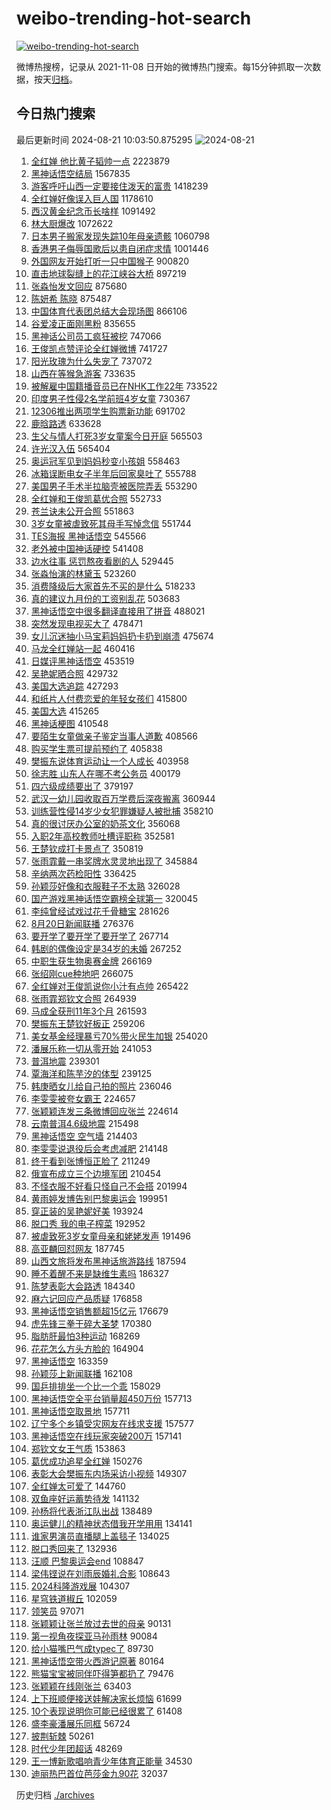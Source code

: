 # weibo-trending-hot-search

[![weibo-trending-hot-search](https://github.com/ameizi/weibo-trending-hot-search/actions/workflows/ci.yml/badge.svg)](https://github.com/ameizi/weibo-trending-hot-search/actions/workflows/ci.yml)

微博热搜榜，记录从 2021-11-08 日开始的微博热门搜索。每15分钟抓取一次数据，按天[归档](./archives)。

## 今日热门搜索

<!-- BEGIN --> 
最后更新时间 2024-08-21 10:03:50.875295 
![2024-08-21](https://imgs-storage.s3.us-east-005.backblazeb2.com/20240821/2024-08-21.png?versionId=4_z8fbbed132d73df8689c40f13_f1166197496b0af2c_d20240821_m020350_c005_v0501019_t0048_u01724205830507) 
1. [全红婵 他比黄子韬帅一点](https://s.weibo.com/weibo?q=%E5%85%A8%E7%BA%A2%E5%A9%B5%20%E4%BB%96%E6%AF%94%E9%BB%84%E5%AD%90%E9%9F%AC%E5%B8%85%E4%B8%80%E7%82%B9&t=31&band_rank=1&Refer=top) 2223879
1. [黑神话悟空结局](https://s.weibo.com/weibo?q=%E9%BB%91%E7%A5%9E%E8%AF%9D%E6%82%9F%E7%A9%BA%E7%BB%93%E5%B1%80&t=31&band_rank=23&Refer=top) 1567835
1. [游客呼吁山西一定要接住泼天的富贵](https://s.weibo.com/weibo?q=%23%E6%B8%B8%E5%AE%A2%E5%91%BC%E5%90%81%E5%B1%B1%E8%A5%BF%E4%B8%80%E5%AE%9A%E8%A6%81%E6%8E%A5%E4%BD%8F%E6%B3%BC%E5%A4%A9%E7%9A%84%E5%AF%8C%E8%B4%B5%23&t=31&band_rank=2&Refer=top) 1418239
1. [全红婵好像误入巨人国](https://s.weibo.com/weibo?q=%23%E5%85%A8%E7%BA%A2%E5%A9%B5%E5%A5%BD%E5%83%8F%E8%AF%AF%E5%85%A5%E5%B7%A8%E4%BA%BA%E5%9B%BD%23&t=31&band_rank=1&Refer=top) 1178610
1. [西汉黄金纪念币长啥样](https://s.weibo.com/weibo?q=%23%E8%A5%BF%E6%B1%89%E9%BB%84%E9%87%91%E7%BA%AA%E5%BF%B5%E5%B8%81%E9%95%BF%E5%95%A5%E6%A0%B7%23&t=31&band_rank=3&Refer=top) 1091492
1. [林大厨爆改](https://s.weibo.com/weibo?q=%E6%9E%97%E5%A4%A7%E5%8E%A8%E7%88%86%E6%94%B9&t=31&band_rank=50&Refer=top) 1072622
1. [日本男子搬家发现失踪10年母亲遗骸](https://s.weibo.com/weibo?q=%23%E6%97%A5%E6%9C%AC%E7%94%B7%E5%AD%90%E6%90%AC%E5%AE%B6%E5%8F%91%E7%8E%B0%E5%A4%B1%E8%B8%AA10%E5%B9%B4%E6%AF%8D%E4%BA%B2%E9%81%97%E9%AA%B8%23&t=31&band_rank=17&Refer=top) 1060798
1. [香港男子侮辱国歌后以患自闭症求情](https://s.weibo.com/weibo?q=%23%E9%A6%99%E6%B8%AF%E7%94%B7%E5%AD%90%E4%BE%AE%E8%BE%B1%E5%9B%BD%E6%AD%8C%E5%90%8E%E4%BB%A5%E6%82%A3%E8%87%AA%E9%97%AD%E7%97%87%E6%B1%82%E6%83%85%23&t=31&band_rank=14&Refer=top) 1001446
1. [外国网友开始打听一只中国猴子](https://s.weibo.com/weibo?q=%23%E5%A4%96%E5%9B%BD%E7%BD%91%E5%8F%8B%E5%BC%80%E5%A7%8B%E6%89%93%E5%90%AC%E4%B8%80%E5%8F%AA%E4%B8%AD%E5%9B%BD%E7%8C%B4%E5%AD%90%23&t=31&band_rank=43&Refer=top) 900820
1. [直击地球裂缝上的花江峡谷大桥](https://s.weibo.com/weibo?q=%23%E7%9B%B4%E5%87%BB%E5%9C%B0%E7%90%83%E8%A3%82%E7%BC%9D%E4%B8%8A%E7%9A%84%E8%8A%B1%E6%B1%9F%E5%B3%A1%E8%B0%B7%E5%A4%A7%E6%A1%A5%23&t=31&band_rank=3&Refer=top) 897219
1. [张淼怡发文回应](https://s.weibo.com/weibo?q=%23%E5%BC%A0%E6%B7%BC%E6%80%A1%E5%8F%91%E6%96%87%E5%9B%9E%E5%BA%94%23&t=31&band_rank=4&Refer=top) 875680
1. [陈妍希 陈晓](https://s.weibo.com/weibo?q=%E9%99%88%E5%A6%8D%E5%B8%8C%20%E9%99%88%E6%99%93&t=31&band_rank=7&Refer=top) 875487
1. [中国体育代表团总结大会现场图](https://s.weibo.com/weibo?q=%E4%B8%AD%E5%9B%BD%E4%BD%93%E8%82%B2%E4%BB%A3%E8%A1%A8%E5%9B%A2%E6%80%BB%E7%BB%93%E5%A4%A7%E4%BC%9A%E7%8E%B0%E5%9C%BA%E5%9B%BE&t=31&band_rank=5&Refer=top) 866106
1. [谷爱凌正面刚黑粉](https://s.weibo.com/weibo?q=%23%E8%B0%B7%E7%88%B1%E5%87%8C%E6%AD%A3%E9%9D%A2%E5%88%9A%E9%BB%91%E7%B2%89%23&t=31&band_rank=22&Refer=top) 835655
1. [黑神话公司员工疯狂被挖](https://s.weibo.com/weibo?q=%23%E9%BB%91%E7%A5%9E%E8%AF%9D%E5%85%AC%E5%8F%B8%E5%91%98%E5%B7%A5%E7%96%AF%E7%8B%82%E8%A2%AB%E6%8C%96%23&t=31&band_rank=6&Refer=top) 747066
1. [王俊凯点赞评论全红婵微博](https://s.weibo.com/weibo?q=%23%E7%8E%8B%E4%BF%8A%E5%87%AF%E7%82%B9%E8%B5%9E%E8%AF%84%E8%AE%BA%E5%85%A8%E7%BA%A2%E5%A9%B5%E5%BE%AE%E5%8D%9A%23&t=31&band_rank=8&Refer=top) 741727
1. [阳光玫瑰为什么失宠了](https://s.weibo.com/weibo?q=%23%E9%98%B3%E5%85%89%E7%8E%AB%E7%91%B0%E4%B8%BA%E4%BB%80%E4%B9%88%E5%A4%B1%E5%AE%A0%E4%BA%86%23&t=31&band_rank=9&Refer=top) 737072
1. [山西在等猴急游客](https://s.weibo.com/weibo?q=%23%E5%B1%B1%E8%A5%BF%E5%9C%A8%E7%AD%89%E7%8C%B4%E6%80%A5%E6%B8%B8%E5%AE%A2%23&t=31&band_rank=10&Refer=top) 733635
1. [被解雇中国籍播音员已在NHK工作22年](https://s.weibo.com/weibo?q=%23%E8%A2%AB%E8%A7%A3%E9%9B%87%E4%B8%AD%E5%9B%BD%E7%B1%8D%E6%92%AD%E9%9F%B3%E5%91%98%E5%B7%B2%E5%9C%A8NHK%E5%B7%A5%E4%BD%9C22%E5%B9%B4%23&t=31&band_rank=28&Refer=top) 733522
1. [印度男子性侵2名学前班4岁女童](https://s.weibo.com/weibo?q=%23%E5%8D%B0%E5%BA%A6%E7%94%B7%E5%AD%90%E6%80%A7%E4%BE%B52%E5%90%8D%E5%AD%A6%E5%89%8D%E7%8F%AD4%E5%B2%81%E5%A5%B3%E7%AB%A5%23&t=31&band_rank=11&Refer=top) 730367
1. [12306推出两项学生购票新功能](https://s.weibo.com/weibo?q=%2312306%E6%8E%A8%E5%87%BA%E4%B8%A4%E9%A1%B9%E5%AD%A6%E7%94%9F%E8%B4%AD%E7%A5%A8%E6%96%B0%E5%8A%9F%E8%83%BD%23&t=31&band_rank=7&Refer=top) 691702
1. [鹿晗路透](https://s.weibo.com/weibo?q=%E9%B9%BF%E6%99%97%E8%B7%AF%E9%80%8F&t=31&band_rank=8&Refer=top) 633628
1. [生父与情人打死3岁女童案今日开庭](https://s.weibo.com/weibo?q=%23%E7%94%9F%E7%88%B6%E4%B8%8E%E6%83%85%E4%BA%BA%E6%89%93%E6%AD%BB3%E5%B2%81%E5%A5%B3%E7%AB%A5%E6%A1%88%E4%BB%8A%E6%97%A5%E5%BC%80%E5%BA%AD%23&t=31&band_rank=10&Refer=top) 565503
1. [许光汉入伍](https://s.weibo.com/weibo?q=%23%E8%AE%B8%E5%85%89%E6%B1%89%E5%85%A5%E4%BC%8D%23&t=31&band_rank=11&Refer=top) 565404
1. [奥运冠军见到妈妈秒变小孩姐](https://s.weibo.com/weibo?q=%23%E5%A5%A5%E8%BF%90%E5%86%A0%E5%86%9B%E8%A7%81%E5%88%B0%E5%A6%88%E5%A6%88%E7%A7%92%E5%8F%98%E5%B0%8F%E5%AD%A9%E5%A7%90%23&t=31&band_rank=26&Refer=top) 558463
1. [冰箱误断电女子半年后回家臭吐了](https://s.weibo.com/weibo?q=%23%E5%86%B0%E7%AE%B1%E8%AF%AF%E6%96%AD%E7%94%B5%E5%A5%B3%E5%AD%90%E5%8D%8A%E5%B9%B4%E5%90%8E%E5%9B%9E%E5%AE%B6%E8%87%AD%E5%90%90%E4%BA%86%23&t=31&band_rank=15&Refer=top) 555788
1. [美国男子手术半拉脑壳被医院弄丢](https://s.weibo.com/weibo?q=%23%E7%BE%8E%E5%9B%BD%E7%94%B7%E5%AD%90%E6%89%8B%E6%9C%AF%E5%8D%8A%E6%8B%89%E8%84%91%E5%A3%B3%E8%A2%AB%E5%8C%BB%E9%99%A2%E5%BC%84%E4%B8%A2%23&t=31&band_rank=12&Refer=top) 553290
1. [全红婵和王俊凯葛优合照](https://s.weibo.com/weibo?q=%E5%85%A8%E7%BA%A2%E5%A9%B5%E5%92%8C%E7%8E%8B%E4%BF%8A%E5%87%AF%E8%91%9B%E4%BC%98%E5%90%88%E7%85%A7&t=31&band_rank=13&Refer=top) 552733
1. [苍兰诀未公开合照](https://s.weibo.com/weibo?q=%23%E8%8B%8D%E5%85%B0%E8%AF%80%E6%9C%AA%E5%85%AC%E5%BC%80%E5%90%88%E7%85%A7%23&t=31&band_rank=14&Refer=top) 551863
1. [3岁女童被虐致死其母手写悼念信](https://s.weibo.com/weibo?q=%233%E5%B2%81%E5%A5%B3%E7%AB%A5%E8%A2%AB%E8%99%90%E8%87%B4%E6%AD%BB%E5%85%B6%E6%AF%8D%E6%89%8B%E5%86%99%E6%82%BC%E5%BF%B5%E4%BF%A1%23&t=31&band_rank=15&Refer=top) 551744
1. [TES海报 黑神话悟空](https://s.weibo.com/weibo?q=TES%E6%B5%B7%E6%8A%A5%20%E9%BB%91%E7%A5%9E%E8%AF%9D%E6%82%9F%E7%A9%BA&t=31&band_rank=17&Refer=top) 545566
1. [老外被中国神话硬控](https://s.weibo.com/weibo?q=%23%E8%80%81%E5%A4%96%E8%A2%AB%E4%B8%AD%E5%9B%BD%E7%A5%9E%E8%AF%9D%E7%A1%AC%E6%8E%A7%23&t=31&band_rank=10&Refer=top) 541408
1. [边水往事 惩罚熬夜看剧的人](https://s.weibo.com/weibo?q=%E8%BE%B9%E6%B0%B4%E5%BE%80%E4%BA%8B%20%E6%83%A9%E7%BD%9A%E7%86%AC%E5%A4%9C%E7%9C%8B%E5%89%A7%E7%9A%84%E4%BA%BA&t=31&band_rank=19&Refer=top) 529445
1. [张淼怡演的林黛玉](https://s.weibo.com/weibo?q=%E5%BC%A0%E6%B7%BC%E6%80%A1%E6%BC%94%E7%9A%84%E6%9E%97%E9%BB%9B%E7%8E%89&t=31&band_rank=20&Refer=top) 523260
1. [消费降级后大家首先不买的是什么](https://s.weibo.com/weibo?q=%E6%B6%88%E8%B4%B9%E9%99%8D%E7%BA%A7%E5%90%8E%E5%A4%A7%E5%AE%B6%E9%A6%96%E5%85%88%E4%B8%8D%E4%B9%B0%E7%9A%84%E6%98%AF%E4%BB%80%E4%B9%88&t=31&band_rank=21&Refer=top) 518233
1. [真的建议九月份的工资别乱花](https://s.weibo.com/weibo?q=%23%E7%9C%9F%E7%9A%84%E5%BB%BA%E8%AE%AE%E4%B9%9D%E6%9C%88%E4%BB%BD%E7%9A%84%E5%B7%A5%E8%B5%84%E5%88%AB%E4%B9%B1%E8%8A%B1%23&t=31&band_rank=45&Refer=top) 503683
1. [黑神话悟空中很多翻译直接用了拼音](https://s.weibo.com/weibo?q=%23%E9%BB%91%E7%A5%9E%E8%AF%9D%E6%82%9F%E7%A9%BA%E4%B8%AD%E5%BE%88%E5%A4%9A%E7%BF%BB%E8%AF%91%E7%9B%B4%E6%8E%A5%E7%94%A8%E4%BA%86%E6%8B%BC%E9%9F%B3%23&t=31&band_rank=18&Refer=top) 488021
1. [突然发现电视买大了](https://s.weibo.com/weibo?q=%23%E7%AA%81%E7%84%B6%E5%8F%91%E7%8E%B0%E7%94%B5%E8%A7%86%E4%B9%B0%E5%A4%A7%E4%BA%86%23&t=31&band_rank=27&Refer=top) 478471
1. [女儿沉迷抽小马宝莉妈妈扔卡扔到崩溃](https://s.weibo.com/weibo?q=%23%E5%A5%B3%E5%84%BF%E6%B2%89%E8%BF%B7%E6%8A%BD%E5%B0%8F%E9%A9%AC%E5%AE%9D%E8%8E%89%E5%A6%88%E5%A6%88%E6%89%94%E5%8D%A1%E6%89%94%E5%88%B0%E5%B4%A9%E6%BA%83%23&t=31&band_rank=44&Refer=top) 475674
1. [马龙全红婵站一起](https://s.weibo.com/weibo?q=%23%E9%A9%AC%E9%BE%99%E5%85%A8%E7%BA%A2%E5%A9%B5%E7%AB%99%E4%B8%80%E8%B5%B7%23&t=31&band_rank=16&Refer=top) 460416
1. [日媒评黑神话悟空](https://s.weibo.com/weibo?q=%23%E6%97%A5%E5%AA%92%E8%AF%84%E9%BB%91%E7%A5%9E%E8%AF%9D%E6%82%9F%E7%A9%BA%23&t=31&band_rank=24&Refer=top) 453519
1. [吴艳妮晒合照](https://s.weibo.com/weibo?q=%E5%90%B4%E8%89%B3%E5%A6%AE%E6%99%92%E5%90%88%E7%85%A7&t=31&band_rank=17&Refer=top) 429732
1. [美国大选追踪](https://s.weibo.com/weibo?q=%23%E7%BE%8E%E5%9B%BD%E5%A4%A7%E9%80%89%E8%BF%BD%E8%B8%AA%23&t=31&band_rank=10&Refer=top) 427293
1. [和纸片人付费恋爱的年轻女孩们](https://s.weibo.com/weibo?q=%23%E5%92%8C%E7%BA%B8%E7%89%87%E4%BA%BA%E4%BB%98%E8%B4%B9%E6%81%8B%E7%88%B1%E7%9A%84%E5%B9%B4%E8%BD%BB%E5%A5%B3%E5%AD%A9%E4%BB%AC%23&t=31&band_rank=20&Refer=top) 415800
1. [美国大选](https://s.weibo.com/weibo?q=%23%E7%BE%8E%E5%9B%BD%E5%A4%A7%E9%80%89%23&t=31&band_rank=25&Refer=top) 415265
1. [黑神话梗图](https://s.weibo.com/weibo?q=%23%E9%BB%91%E7%A5%9E%E8%AF%9D%E6%A2%97%E5%9B%BE%23&t=31&band_rank=19&Refer=top) 410548
1. [要陌生女童做亲子鉴定当事人道歉](https://s.weibo.com/weibo?q=%23%E8%A6%81%E9%99%8C%E7%94%9F%E5%A5%B3%E7%AB%A5%E5%81%9A%E4%BA%B2%E5%AD%90%E9%89%B4%E5%AE%9A%E5%BD%93%E4%BA%8B%E4%BA%BA%E9%81%93%E6%AD%89%23&t=31&band_rank=48&Refer=top) 408566
1. [购买学生票可提前预约了](https://s.weibo.com/weibo?q=%23%E8%B4%AD%E4%B9%B0%E5%AD%A6%E7%94%9F%E7%A5%A8%E5%8F%AF%E6%8F%90%E5%89%8D%E9%A2%84%E7%BA%A6%E4%BA%86%23&t=31&band_rank=26&Refer=top) 405838
1. [樊振东说体育运动让一个人成长](https://s.weibo.com/weibo?q=%23%E6%A8%8A%E6%8C%AF%E4%B8%9C%E8%AF%B4%E4%BD%93%E8%82%B2%E8%BF%90%E5%8A%A8%E8%AE%A9%E4%B8%80%E4%B8%AA%E4%BA%BA%E6%88%90%E9%95%BF%23&t=31&band_rank=27&Refer=top) 403958
1. [徐志胜 山东人在哪不考公务员](https://s.weibo.com/weibo?q=%E5%BE%90%E5%BF%97%E8%83%9C%20%E5%B1%B1%E4%B8%9C%E4%BA%BA%E5%9C%A8%E5%93%AA%E4%B8%8D%E8%80%83%E5%85%AC%E5%8A%A1%E5%91%98&t=31&band_rank=18&Refer=top) 400179
1. [四六级成绩要出了](https://s.weibo.com/weibo?q=%E5%9B%9B%E5%85%AD%E7%BA%A7%E6%88%90%E7%BB%A9%E8%A6%81%E5%87%BA%E4%BA%86&t=31&band_rank=28&Refer=top) 379197
1. [武汉一幼儿园收取百万学费后深夜搬离](https://s.weibo.com/weibo?q=%23%E6%AD%A6%E6%B1%89%E4%B8%80%E5%B9%BC%E5%84%BF%E5%9B%AD%E6%94%B6%E5%8F%96%E7%99%BE%E4%B8%87%E5%AD%A6%E8%B4%B9%E5%90%8E%E6%B7%B1%E5%A4%9C%E6%90%AC%E7%A6%BB%23&t=31&band_rank=26&Refer=top) 360944
1. [训练营性侵14岁少女犯罪嫌疑人被批捕](https://s.weibo.com/weibo?q=%23%E8%AE%AD%E7%BB%83%E8%90%A5%E6%80%A7%E4%BE%B514%E5%B2%81%E5%B0%91%E5%A5%B3%E7%8A%AF%E7%BD%AA%E5%AB%8C%E7%96%91%E4%BA%BA%E8%A2%AB%E6%89%B9%E6%8D%95%23&t=31&band_rank=21&Refer=top) 358210
1. [真的很讨厌办公室的奶茶文化](https://s.weibo.com/weibo?q=%23%E7%9C%9F%E7%9A%84%E5%BE%88%E8%AE%A8%E5%8E%8C%E5%8A%9E%E5%85%AC%E5%AE%A4%E7%9A%84%E5%A5%B6%E8%8C%B6%E6%96%87%E5%8C%96%23&t=31&band_rank=22&Refer=top) 356068
1. [入职2年高校教师吐槽评职称](https://s.weibo.com/weibo?q=%23%E5%85%A5%E8%81%8C2%E5%B9%B4%E9%AB%98%E6%A0%A1%E6%95%99%E5%B8%88%E5%90%90%E6%A7%BD%E8%AF%84%E8%81%8C%E7%A7%B0%23&t=31&band_rank=41&Refer=top) 352581
1. [王楚钦成打卡景点了](https://s.weibo.com/weibo?q=%23%E7%8E%8B%E6%A5%9A%E9%92%A6%E6%88%90%E6%89%93%E5%8D%A1%E6%99%AF%E7%82%B9%E4%BA%86%23&t=31&band_rank=23&Refer=top) 350819
1. [张雨霏戴一串奖牌水灵灵地出现了](https://s.weibo.com/weibo?q=%23%E5%BC%A0%E9%9B%A8%E9%9C%8F%E6%88%B4%E4%B8%80%E4%B8%B2%E5%A5%96%E7%89%8C%E6%B0%B4%E7%81%B5%E7%81%B5%E5%9C%B0%E5%87%BA%E7%8E%B0%E4%BA%86%23&t=31&band_rank=44&Refer=top) 345884
1. [辛纳两次药检阳性](https://s.weibo.com/weibo?q=%23%E8%BE%9B%E7%BA%B3%E4%B8%A4%E6%AC%A1%E8%8D%AF%E6%A3%80%E9%98%B3%E6%80%A7%23&t=31&band_rank=36&Refer=top) 336425
1. [孙颖莎好像和衣服鞋子不太熟](https://s.weibo.com/weibo?q=%23%E5%AD%99%E9%A2%96%E8%8E%8E%E5%A5%BD%E5%83%8F%E5%92%8C%E8%A1%A3%E6%9C%8D%E9%9E%8B%E5%AD%90%E4%B8%8D%E5%A4%AA%E7%86%9F%23&t=31&band_rank=24&Refer=top) 326028
1. [国产游戏黑神话悟空霸榜全球第一](https://s.weibo.com/weibo?q=%23%E5%9B%BD%E4%BA%A7%E6%B8%B8%E6%88%8F%E9%BB%91%E7%A5%9E%E8%AF%9D%E6%82%9F%E7%A9%BA%E9%9C%B8%E6%A6%9C%E5%85%A8%E7%90%83%E7%AC%AC%E4%B8%80%23&t=31&band_rank=25&Refer=top) 320045
1. [李纯曾经试戏过花千骨糖宝](https://s.weibo.com/weibo?q=%E6%9D%8E%E7%BA%AF%E6%9B%BE%E7%BB%8F%E8%AF%95%E6%88%8F%E8%BF%87%E8%8A%B1%E5%8D%83%E9%AA%A8%E7%B3%96%E5%AE%9D&t=31&band_rank=40&Refer=top) 281626
1. [8月20日新闻联播](https://s.weibo.com/weibo?q=%238%E6%9C%8820%E6%97%A5%E6%96%B0%E9%97%BB%E8%81%94%E6%92%AD%23&t=31&band_rank=27&Refer=top) 276376
1. [要开学了要开学了要开学了](https://s.weibo.com/weibo?q=%23%E8%A6%81%E5%BC%80%E5%AD%A6%E4%BA%86%E8%A6%81%E5%BC%80%E5%AD%A6%E4%BA%86%E8%A6%81%E5%BC%80%E5%AD%A6%E4%BA%86%23&t=31&band_rank=32&Refer=top) 267714
1. [韩剧的偶像设定是34岁的未婚](https://s.weibo.com/weibo?q=%E9%9F%A9%E5%89%A7%E7%9A%84%E5%81%B6%E5%83%8F%E8%AE%BE%E5%AE%9A%E6%98%AF34%E5%B2%81%E7%9A%84%E6%9C%AA%E5%A9%9A&t=31&band_rank=50&Refer=top) 267252
1. [中职生获生物奥赛金牌](https://s.weibo.com/weibo?q=%23%E4%B8%AD%E8%81%8C%E7%94%9F%E8%8E%B7%E7%94%9F%E7%89%A9%E5%A5%A5%E8%B5%9B%E9%87%91%E7%89%8C%23&t=31&band_rank=10&Refer=top) 266169
1. [张绍刚cue种地吧](https://s.weibo.com/weibo?q=%23%E5%BC%A0%E7%BB%8D%E5%88%9Acue%E7%A7%8D%E5%9C%B0%E5%90%A7%23&t=31&band_rank=29&Refer=top) 266075
1. [全红婵对王俊凯说你小汁有点帅](https://s.weibo.com/weibo?q=%23%E5%85%A8%E7%BA%A2%E5%A9%B5%E5%AF%B9%E7%8E%8B%E4%BF%8A%E5%87%AF%E8%AF%B4%E4%BD%A0%E5%B0%8F%E6%B1%81%E6%9C%89%E7%82%B9%E5%B8%85%23&t=31&band_rank=30&Refer=top) 265422
1. [张雨霏郑钦文合照](https://s.weibo.com/weibo?q=%23%E5%BC%A0%E9%9B%A8%E9%9C%8F%E9%83%91%E9%92%A6%E6%96%87%E5%90%88%E7%85%A7%23&t=31&band_rank=31&Refer=top) 264939
1. [马成全获刑11年3个月](https://s.weibo.com/weibo?q=%23%E9%A9%AC%E6%88%90%E5%85%A8%E8%8E%B7%E5%88%9111%E5%B9%B43%E4%B8%AA%E6%9C%88%23&t=31&band_rank=34&Refer=top) 261593
1. [樊振东王楚钦好板正](https://s.weibo.com/weibo?q=%23%E6%A8%8A%E6%8C%AF%E4%B8%9C%E7%8E%8B%E6%A5%9A%E9%92%A6%E5%A5%BD%E6%9D%BF%E6%AD%A3%23&t=31&band_rank=32&Refer=top) 259206
1. [美女基金经理暴亏70%带火民生加银](https://s.weibo.com/weibo?q=%23%E7%BE%8E%E5%A5%B3%E5%9F%BA%E9%87%91%E7%BB%8F%E7%90%86%E6%9A%B4%E4%BA%8F70%25%E5%B8%A6%E7%81%AB%E6%B0%91%E7%94%9F%E5%8A%A0%E9%93%B6%23&t=31&band_rank=35&Refer=top) 254020
1. [潘展乐称一切从零开始](https://s.weibo.com/weibo?q=%23%E6%BD%98%E5%B1%95%E4%B9%90%E7%A7%B0%E4%B8%80%E5%88%87%E4%BB%8E%E9%9B%B6%E5%BC%80%E5%A7%8B%23&t=31&band_rank=33&Refer=top) 241053
1. [普洱地震](https://s.weibo.com/weibo?q=%E6%99%AE%E6%B4%B1%E5%9C%B0%E9%9C%87&t=31&band_rank=34&Refer=top) 239301
1. [覃海洋和陈芋汐的体型](https://s.weibo.com/weibo?q=%E8%A6%83%E6%B5%B7%E6%B4%8B%E5%92%8C%E9%99%88%E8%8A%8B%E6%B1%90%E7%9A%84%E4%BD%93%E5%9E%8B&t=31&band_rank=37&Refer=top) 239125
1. [韩庚晒女儿给自己拍的照片](https://s.weibo.com/weibo?q=%23%E9%9F%A9%E5%BA%9A%E6%99%92%E5%A5%B3%E5%84%BF%E7%BB%99%E8%87%AA%E5%B7%B1%E6%8B%8D%E7%9A%84%E7%85%A7%E7%89%87%23&t=31&band_rank=42&Refer=top) 236046
1. [李雯雯被夸女霸王](https://s.weibo.com/weibo?q=%23%E6%9D%8E%E9%9B%AF%E9%9B%AF%E8%A2%AB%E5%A4%B8%E5%A5%B3%E9%9C%B8%E7%8E%8B%23&t=31&band_rank=35&Refer=top) 224657
1. [张颖颖连发三条微博回应张兰](https://s.weibo.com/weibo?q=%23%E5%BC%A0%E9%A2%96%E9%A2%96%E8%BF%9E%E5%8F%91%E4%B8%89%E6%9D%A1%E5%BE%AE%E5%8D%9A%E5%9B%9E%E5%BA%94%E5%BC%A0%E5%85%B0%23&t=31&band_rank=36&Refer=top) 224614
1. [云南普洱4.6级地震](https://s.weibo.com/weibo?q=%23%E4%BA%91%E5%8D%97%E6%99%AE%E6%B4%B14.6%E7%BA%A7%E5%9C%B0%E9%9C%87%23&t=31&band_rank=10&Refer=top) 215498
1. [黑神话悟空 空气墙](https://s.weibo.com/weibo?q=%E9%BB%91%E7%A5%9E%E8%AF%9D%E6%82%9F%E7%A9%BA%20%E7%A9%BA%E6%B0%94%E5%A2%99&t=31&band_rank=41&Refer=top) 214403
1. [李雯雯说退役后会考虑减肥](https://s.weibo.com/weibo?q=%23%E6%9D%8E%E9%9B%AF%E9%9B%AF%E8%AF%B4%E9%80%80%E5%BD%B9%E5%90%8E%E4%BC%9A%E8%80%83%E8%99%91%E5%87%8F%E8%82%A5%23&t=31&band_rank=34&Refer=top) 214148
1. [终于看到张博恒正脸了](https://s.weibo.com/weibo?q=%23%E7%BB%88%E4%BA%8E%E7%9C%8B%E5%88%B0%E5%BC%A0%E5%8D%9A%E6%81%92%E6%AD%A3%E8%84%B8%E4%BA%86%23&t=31&band_rank=37&Refer=top) 211249
1. [俄宣布成立三个边境军团](https://s.weibo.com/weibo?q=%23%E4%BF%84%E5%AE%A3%E5%B8%83%E6%88%90%E7%AB%8B%E4%B8%89%E4%B8%AA%E8%BE%B9%E5%A2%83%E5%86%9B%E5%9B%A2%23&t=31&band_rank=42&Refer=top) 210454
1. [不怪衣服不好看只怪自己不会搭](https://s.weibo.com/weibo?q=%E4%B8%8D%E6%80%AA%E8%A1%A3%E6%9C%8D%E4%B8%8D%E5%A5%BD%E7%9C%8B%E5%8F%AA%E6%80%AA%E8%87%AA%E5%B7%B1%E4%B8%8D%E4%BC%9A%E6%90%AD&t=31&band_rank=50&Refer=top) 201994
1. [黄雨婷发博告别巴黎奥运会](https://s.weibo.com/weibo?q=%E9%BB%84%E9%9B%A8%E5%A9%B7%E5%8F%91%E5%8D%9A%E5%91%8A%E5%88%AB%E5%B7%B4%E9%BB%8E%E5%A5%A5%E8%BF%90%E4%BC%9A&t=31&band_rank=38&Refer=top) 199951
1. [穿正装的吴艳妮好美](https://s.weibo.com/weibo?q=%23%E7%A9%BF%E6%AD%A3%E8%A3%85%E7%9A%84%E5%90%B4%E8%89%B3%E5%A6%AE%E5%A5%BD%E7%BE%8E%23&t=31&band_rank=39&Refer=top) 193924
1. [脱口秀 我的电子榨菜](https://s.weibo.com/weibo?q=%E8%84%B1%E5%8F%A3%E7%A7%80%20%E6%88%91%E7%9A%84%E7%94%B5%E5%AD%90%E6%A6%A8%E8%8F%9C&t=31&band_rank=42&Refer=top) 192952
1. [被虐致死3岁女童母亲和姥姥发声](https://s.weibo.com/weibo?q=%23%E8%A2%AB%E8%99%90%E8%87%B4%E6%AD%BB3%E5%B2%81%E5%A5%B3%E7%AB%A5%E6%AF%8D%E4%BA%B2%E5%92%8C%E5%A7%A5%E5%A7%A5%E5%8F%91%E5%A3%B0%23&t=31&band_rank=45&Refer=top) 191496
1. [高亚麟回怼网友](https://s.weibo.com/weibo?q=%23%E9%AB%98%E4%BA%9A%E9%BA%9F%E5%9B%9E%E6%80%BC%E7%BD%91%E5%8F%8B%23&t=31&band_rank=40&Refer=top) 187745
1. [山西文旅将发布黑神话旅游路线](https://s.weibo.com/weibo?q=%23%E5%B1%B1%E8%A5%BF%E6%96%87%E6%97%85%E5%B0%86%E5%8F%91%E5%B8%83%E9%BB%91%E7%A5%9E%E8%AF%9D%E6%97%85%E6%B8%B8%E8%B7%AF%E7%BA%BF%23&t=31&band_rank=36&Refer=top) 187594
1. [睡不着醒不来是缺维生素吗](https://s.weibo.com/weibo?q=%23%E7%9D%A1%E4%B8%8D%E7%9D%80%E9%86%92%E4%B8%8D%E6%9D%A5%E6%98%AF%E7%BC%BA%E7%BB%B4%E7%94%9F%E7%B4%A0%E5%90%97%23&t=31&band_rank=46&Refer=top) 186327
1. [陈梦表彰大会路透](https://s.weibo.com/weibo?q=%E9%99%88%E6%A2%A6%E8%A1%A8%E5%BD%B0%E5%A4%A7%E4%BC%9A%E8%B7%AF%E9%80%8F&t=31&band_rank=41&Refer=top) 184340
1. [麻六记回应产品质疑](https://s.weibo.com/weibo?q=%23%E9%BA%BB%E5%85%AD%E8%AE%B0%E5%9B%9E%E5%BA%94%E4%BA%A7%E5%93%81%E8%B4%A8%E7%96%91%23&t=31&band_rank=47&Refer=top) 176858
1. [黑神话悟空销售额超15亿元](https://s.weibo.com/weibo?q=%23%E9%BB%91%E7%A5%9E%E8%AF%9D%E6%82%9F%E7%A9%BA%E9%94%80%E5%94%AE%E9%A2%9D%E8%B6%8515%E4%BA%BF%E5%85%83%23&t=31&band_rank=43&Refer=top) 176679
1. [虎先锋三拳干碎大圣梦](https://s.weibo.com/weibo?q=%23%E8%99%8E%E5%85%88%E9%94%8B%E4%B8%89%E6%8B%B3%E5%B9%B2%E7%A2%8E%E5%A4%A7%E5%9C%A3%E6%A2%A6%23&t=31&band_rank=48&Refer=top) 170380
1. [脂肪肝最怕3种运动](https://s.weibo.com/weibo?q=%23%E8%84%82%E8%82%AA%E8%82%9D%E6%9C%80%E6%80%953%E7%A7%8D%E8%BF%90%E5%8A%A8%23&t=31&band_rank=46&Refer=top) 168269
1. [花花怎么方头方脸的](https://s.weibo.com/weibo?q=%23%E8%8A%B1%E8%8A%B1%E6%80%8E%E4%B9%88%E6%96%B9%E5%A4%B4%E6%96%B9%E8%84%B8%E7%9A%84%23&t=31&band_rank=10&Refer=top) 164904
1. [黑神话悟空](https://s.weibo.com/weibo?q=%E9%BB%91%E7%A5%9E%E8%AF%9D%E6%82%9F%E7%A9%BA&t=31&band_rank=45&Refer=top) 163359
1. [孙颖莎上新闻联播](https://s.weibo.com/weibo?q=%23%E5%AD%99%E9%A2%96%E8%8E%8E%E4%B8%8A%E6%96%B0%E9%97%BB%E8%81%94%E6%92%AD%23&t=31&band_rank=46&Refer=top) 162108
1. [国乒排排坐一个比一个乖](https://s.weibo.com/weibo?q=%23%E5%9B%BD%E4%B9%92%E6%8E%92%E6%8E%92%E5%9D%90%E4%B8%80%E4%B8%AA%E6%AF%94%E4%B8%80%E4%B8%AA%E4%B9%96%23&t=31&band_rank=47&Refer=top) 158029
1. [黑神话悟空全平台销量超450万份](https://s.weibo.com/weibo?q=%23%E9%BB%91%E7%A5%9E%E8%AF%9D%E6%82%9F%E7%A9%BA%E5%85%A8%E5%B9%B3%E5%8F%B0%E9%94%80%E9%87%8F%E8%B6%85450%E4%B8%87%E4%BB%BD%23&t=31&band_rank=48&Refer=top) 157713
1. [黑神话悟空取景地](https://s.weibo.com/weibo?q=%23%E9%BB%91%E7%A5%9E%E8%AF%9D%E6%82%9F%E7%A9%BA%E5%8F%96%E6%99%AF%E5%9C%B0%23&t=31&band_rank=42&Refer=top) 157711
1. [辽宁多个乡镇受灾网友在线求支援](https://s.weibo.com/weibo?q=%23%E8%BE%BD%E5%AE%81%E5%A4%9A%E4%B8%AA%E4%B9%A1%E9%95%87%E5%8F%97%E7%81%BE%E7%BD%91%E5%8F%8B%E5%9C%A8%E7%BA%BF%E6%B1%82%E6%94%AF%E6%8F%B4%23&t=31&band_rank=22&Refer=top) 157577
1. [黑神话悟空在线玩家突破200万](https://s.weibo.com/weibo?q=%23%E9%BB%91%E7%A5%9E%E8%AF%9D%E6%82%9F%E7%A9%BA%E5%9C%A8%E7%BA%BF%E7%8E%A9%E5%AE%B6%E7%AA%81%E7%A0%B4200%E4%B8%87%23&t=31&band_rank=43&Refer=top) 157141
1. [郑钦文女王气质](https://s.weibo.com/weibo?q=%23%E9%83%91%E9%92%A6%E6%96%87%E5%A5%B3%E7%8E%8B%E6%B0%94%E8%B4%A8%23&t=31&band_rank=49&Refer=top) 153863
1. [葛优成功追星全红婵](https://s.weibo.com/weibo?q=%23%E8%91%9B%E4%BC%98%E6%88%90%E5%8A%9F%E8%BF%BD%E6%98%9F%E5%85%A8%E7%BA%A2%E5%A9%B5%23&t=31&band_rank=50&Refer=top) 150276
1. [表彰大会樊振东内场采访小视频](https://s.weibo.com/weibo?q=%E8%A1%A8%E5%BD%B0%E5%A4%A7%E4%BC%9A%E6%A8%8A%E6%8C%AF%E4%B8%9C%E5%86%85%E5%9C%BA%E9%87%87%E8%AE%BF%E5%B0%8F%E8%A7%86%E9%A2%91&t=31&band_rank=34&Refer=top) 149307
1. [全红婵太可爱了](https://s.weibo.com/weibo?q=%E5%85%A8%E7%BA%A2%E5%A9%B5%E5%A4%AA%E5%8F%AF%E7%88%B1%E4%BA%86&t=31&band_rank=45&Refer=top) 144760
1. [双鱼座好运蓄势待发](https://s.weibo.com/weibo?q=%23%E5%8F%8C%E9%B1%BC%E5%BA%A7%E5%A5%BD%E8%BF%90%E8%93%84%E5%8A%BF%E5%BE%85%E5%8F%91%23&t=31&band_rank=47&Refer=top) 141132
1. [孙杨将代表浙江队出战](https://s.weibo.com/weibo?q=%23%E5%AD%99%E6%9D%A8%E5%B0%86%E4%BB%A3%E8%A1%A8%E6%B5%99%E6%B1%9F%E9%98%9F%E5%87%BA%E6%88%98%23&t=31&band_rank=48&Refer=top) 138489
1. [奥运健儿的精神状态借我开学用用](https://s.weibo.com/weibo?q=%23%E5%A5%A5%E8%BF%90%E5%81%A5%E5%84%BF%E7%9A%84%E7%B2%BE%E7%A5%9E%E7%8A%B6%E6%80%81%E5%80%9F%E6%88%91%E5%BC%80%E5%AD%A6%E7%94%A8%E7%94%A8%23&t=31&band_rank=50&Refer=top) 134141
1. [谁家男演员直播腿上盖毯子](https://s.weibo.com/weibo?q=%E8%B0%81%E5%AE%B6%E7%94%B7%E6%BC%94%E5%91%98%E7%9B%B4%E6%92%AD%E8%85%BF%E4%B8%8A%E7%9B%96%E6%AF%AF%E5%AD%90&t=31&band_rank=28&Refer=top) 134025
1. [脱口秀回来了](https://s.weibo.com/weibo?q=%E8%84%B1%E5%8F%A3%E7%A7%80%E5%9B%9E%E6%9D%A5%E4%BA%86&t=31&band_rank=50&Refer=top) 132936
1. [汪顺 巴黎奥运会end](https://s.weibo.com/weibo?q=%E6%B1%AA%E9%A1%BA%20%E5%B7%B4%E9%BB%8E%E5%A5%A5%E8%BF%90%E4%BC%9Aend&t=31&band_rank=49&Refer=top) 108847
1. [梁伟铿说在刘雨辰婚礼合影](https://s.weibo.com/weibo?q=%E6%A2%81%E4%BC%9F%E9%93%BF%E8%AF%B4%E5%9C%A8%E5%88%98%E9%9B%A8%E8%BE%B0%E5%A9%9A%E7%A4%BC%E5%90%88%E5%BD%B1&t=31&band_rank=48&Refer=top) 108643
1. [2024科隆游戏展](https://s.weibo.com/weibo?q=%232024%E7%A7%91%E9%9A%86%E6%B8%B8%E6%88%8F%E5%B1%95%23&t=31&band_rank=44&Refer=top) 104307
1. [星穹铁道椒丘](https://s.weibo.com/weibo?q=%23%E6%98%9F%E7%A9%B9%E9%93%81%E9%81%93%E6%A4%92%E4%B8%98%23&t=31&band_rank=33&Refer=top) 102059
1. [领笑员](https://s.weibo.com/weibo?q=%E9%A2%86%E7%AC%91%E5%91%98&t=31&band_rank=46&Refer=top) 97071
1. [张颖颖让张兰放过去世的母亲](https://s.weibo.com/weibo?q=%23%E5%BC%A0%E9%A2%96%E9%A2%96%E8%AE%A9%E5%BC%A0%E5%85%B0%E6%94%BE%E8%BF%87%E5%8E%BB%E4%B8%96%E7%9A%84%E6%AF%8D%E4%BA%B2%23&t=31&band_rank=50&Refer=top) 90131
1. [第一视角夜探亚马孙雨林](https://s.weibo.com/weibo?q=%23%E7%AC%AC%E4%B8%80%E8%A7%86%E8%A7%92%E5%A4%9C%E6%8E%A2%E4%BA%9A%E9%A9%AC%E5%AD%99%E9%9B%A8%E6%9E%97%23&t=31&band_rank=10&Refer=top) 90084
1. [给小猫嘴巴气成typec了](https://s.weibo.com/weibo?q=%23%E7%BB%99%E5%B0%8F%E7%8C%AB%E5%98%B4%E5%B7%B4%E6%B0%94%E6%88%90typec%E4%BA%86%23&t=31&band_rank=40&Refer=top) 89730
1. [黑神话悟空带火西游记原著](https://s.weibo.com/weibo?q=%23%E9%BB%91%E7%A5%9E%E8%AF%9D%E6%82%9F%E7%A9%BA%E5%B8%A6%E7%81%AB%E8%A5%BF%E6%B8%B8%E8%AE%B0%E5%8E%9F%E8%91%97%23&t=31&band_rank=49&Refer=top) 80164
1. [熊猫宝宝被同伴吓得笋都扔了](https://s.weibo.com/weibo?q=%23%E7%86%8A%E7%8C%AB%E5%AE%9D%E5%AE%9D%E8%A2%AB%E5%90%8C%E4%BC%B4%E5%90%93%E5%BE%97%E7%AC%8B%E9%83%BD%E6%89%94%E4%BA%86%23&t=31&band_rank=49&Refer=top) 79476
1. [张颖颖在线刚张兰](https://s.weibo.com/weibo?q=%23%E5%BC%A0%E9%A2%96%E9%A2%96%E5%9C%A8%E7%BA%BF%E5%88%9A%E5%BC%A0%E5%85%B0%23&t=31&band_rank=40&Refer=top) 63403
1. [上下班顺便接送娃解决家长烦恼](https://s.weibo.com/weibo?q=%23%E4%B8%8A%E4%B8%8B%E7%8F%AD%E9%A1%BA%E4%BE%BF%E6%8E%A5%E9%80%81%E5%A8%83%E8%A7%A3%E5%86%B3%E5%AE%B6%E9%95%BF%E7%83%A6%E6%81%BC%23&t=31&band_rank=26&Refer=top) 61699
1. [10个表现说明你可能已经很累了](https://s.weibo.com/weibo?q=%2310%E4%B8%AA%E8%A1%A8%E7%8E%B0%E8%AF%B4%E6%98%8E%E4%BD%A0%E5%8F%AF%E8%83%BD%E5%B7%B2%E7%BB%8F%E5%BE%88%E7%B4%AF%E4%BA%86%23&t=31&band_rank=50&Refer=top) 61408
1. [盛李豪潘展乐同框](https://s.weibo.com/weibo?q=%23%E7%9B%9B%E6%9D%8E%E8%B1%AA%E6%BD%98%E5%B1%95%E4%B9%90%E5%90%8C%E6%A1%86%23&t=31&band_rank=49&Refer=top) 56724
1. [披荆斩棘](https://s.weibo.com/weibo?q=%E6%8A%AB%E8%8D%86%E6%96%A9%E6%A3%98&t=31&band_rank=42&Refer=top) 50261
1. [时代少年团超话](https://s.weibo.com/weibo?q=%E6%97%B6%E4%BB%A3%E5%B0%91%E5%B9%B4%E5%9B%A2%E8%B6%85%E8%AF%9D&t=31&band_rank=50&Refer=top) 48269
1. [王一博新歌唱响青少年体育正能量](https://s.weibo.com/weibo?q=%23%E7%8E%8B%E4%B8%80%E5%8D%9A%E6%96%B0%E6%AD%8C%E5%94%B1%E5%93%8D%E9%9D%92%E5%B0%91%E5%B9%B4%E4%BD%93%E8%82%B2%E6%AD%A3%E8%83%BD%E9%87%8F%23&t=31&band_rank=48&Refer=top) 34530
1. [迪丽热巴首位芭莎金九90花](https://s.weibo.com/weibo?q=%23%E8%BF%AA%E4%B8%BD%E7%83%AD%E5%B7%B4%E9%A6%96%E4%BD%8D%E8%8A%AD%E8%8E%8E%E9%87%91%E4%B9%9D90%E8%8A%B1%23&t=31&band_rank=49&Refer=top) 32037
<!-- END -->

历史归档 [./archives](./archives)

